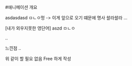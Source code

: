 #애니메이션 개요 

asdasdasd
ㅁㄴㅇ멍 -> 이게 앞으로 오기 떄문에 명사 솰라솰라
...


 
 [내가 외우지못한 영단어]
 aszd ㅁㄴㅇ 
 
 .. 
 
 느낀점 
 .. 
 
 위 같이 할 필요 없음 Free 하게 작성
  
